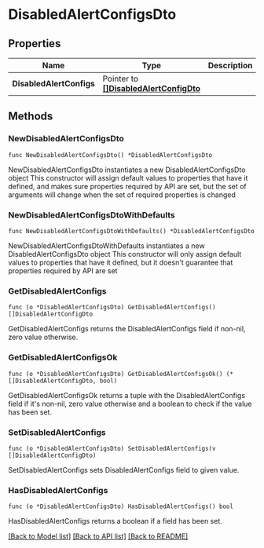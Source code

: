# DisabledAlertConfigsDto

## Properties

Name | Type | Description | Notes
------------ | ------------- | ------------- | -------------
**DisabledAlertConfigs** | Pointer to [**[]DisabledAlertConfigDto**](DisabledAlertConfigDto.md) |  | [optional] 

## Methods

### NewDisabledAlertConfigsDto

`func NewDisabledAlertConfigsDto() *DisabledAlertConfigsDto`

NewDisabledAlertConfigsDto instantiates a new DisabledAlertConfigsDto object
This constructor will assign default values to properties that have it defined,
and makes sure properties required by API are set, but the set of arguments
will change when the set of required properties is changed

### NewDisabledAlertConfigsDtoWithDefaults

`func NewDisabledAlertConfigsDtoWithDefaults() *DisabledAlertConfigsDto`

NewDisabledAlertConfigsDtoWithDefaults instantiates a new DisabledAlertConfigsDto object
This constructor will only assign default values to properties that have it defined,
but it doesn't guarantee that properties required by API are set

### GetDisabledAlertConfigs

`func (o *DisabledAlertConfigsDto) GetDisabledAlertConfigs() []DisabledAlertConfigDto`

GetDisabledAlertConfigs returns the DisabledAlertConfigs field if non-nil, zero value otherwise.

### GetDisabledAlertConfigsOk

`func (o *DisabledAlertConfigsDto) GetDisabledAlertConfigsOk() (*[]DisabledAlertConfigDto, bool)`

GetDisabledAlertConfigsOk returns a tuple with the DisabledAlertConfigs field if it's non-nil, zero value otherwise
and a boolean to check if the value has been set.

### SetDisabledAlertConfigs

`func (o *DisabledAlertConfigsDto) SetDisabledAlertConfigs(v []DisabledAlertConfigDto)`

SetDisabledAlertConfigs sets DisabledAlertConfigs field to given value.

### HasDisabledAlertConfigs

`func (o *DisabledAlertConfigsDto) HasDisabledAlertConfigs() bool`

HasDisabledAlertConfigs returns a boolean if a field has been set.


[[Back to Model list]](../README.md#documentation-for-models) [[Back to API list]](../README.md#documentation-for-api-endpoints) [[Back to README]](../README.md)


